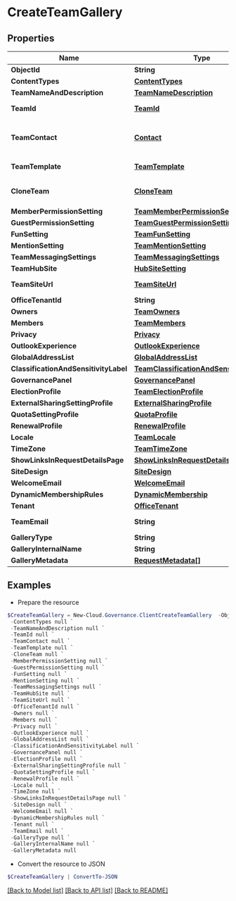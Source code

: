 # CreateTeamGallery
## Properties

Name | Type | Description | Notes
------------ | ------------- | ------------- | -------------
**ObjectId** | **String** |  | [optional] 
**ContentTypes** | [**ContentTypes**](ContentTypes.md) |  | [optional] 
**TeamNameAndDescription** | [**TeamNameDescription**](TeamNameDescription.md) |  | [optional] 
**TeamId** | [**TeamId**](TeamId.md) | Activity model for team id | [optional] 
**TeamContact** | [**Contact**](Contact.md) | Activity model for primary contact,secondary contact | [optional] 
**TeamTemplate** | [**TeamTemplate**](TeamTemplate.md) | Activity model for team template | [optional] 
**CloneTeam** | [**CloneTeam**](CloneTeam.md) | Request activity model for clone team settings | [optional] 
**MemberPermissionSetting** | [**TeamMemberPermissionSetting**](TeamMemberPermissionSetting.md) |  | [optional] 
**GuestPermissionSetting** | [**TeamGuestPermissionSetting**](TeamGuestPermissionSetting.md) |  | [optional] 
**FunSetting** | [**TeamFunSetting**](TeamFunSetting.md) |  | [optional] 
**MentionSetting** | [**TeamMentionSetting**](TeamMentionSetting.md) |  | [optional] 
**TeamMessagingSettings** | [**TeamMessagingSettings**](TeamMessagingSettings.md) |  | [optional] 
**TeamHubSite** | [**HubSiteSetting**](HubSiteSetting.md) |  | [optional] 
**TeamSiteUrl** | [**TeamSiteUrl**](TeamSiteUrl.md) | Activity model for team site url | [optional] 
**OfficeTenantId** | **String** |  | [optional] 
**Owners** | [**TeamOwners**](TeamOwners.md) |  | [optional] 
**Members** | [**TeamMembers**](TeamMembers.md) |  | [optional] 
**Privacy** | [**Privacy**](Privacy.md) |  | [optional] 
**OutlookExperience** | [**OutlookExperience**](OutlookExperience.md) |  | [optional] 
**GlobalAddressList** | [**GlobalAddressList**](GlobalAddressList.md) |  | [optional] 
**ClassificationAndSensitivityLabel** | [**TeamClassificationAndSensitivityLabel**](TeamClassificationAndSensitivityLabel.md) |  | [optional] 
**GovernancePanel** | [**GovernancePanel**](GovernancePanel.md) |  | [optional] 
**ElectionProfile** | [**TeamElectionProfile**](TeamElectionProfile.md) |  | [optional] 
**ExternalSharingSettingProfile** | [**ExternalSharingProfile**](ExternalSharingProfile.md) |  | [optional] 
**QuotaSettingProfile** | [**QuotaProfile**](QuotaProfile.md) |  | [optional] 
**RenewalProfile** | [**RenewalProfile**](RenewalProfile.md) |  | [optional] 
**Locale** | [**TeamLocale**](TeamLocale.md) |  | [optional] 
**TimeZone** | [**TeamTimeZone**](TeamTimeZone.md) |  | [optional] 
**ShowLinksInRequestDetailsPage** | [**ShowLinksInRequestDetailsPage**](ShowLinksInRequestDetailsPage.md) |  | [optional] 
**SiteDesign** | [**SiteDesign**](SiteDesign.md) |  | [optional] 
**WelcomeEmail** | [**WelcomeEmail**](WelcomeEmail.md) |  | [optional] 
**DynamicMembershipRules** | [**DynamicMembership**](DynamicMembership.md) |  | [optional] 
**Tenant** | [**OfficeTenant**](OfficeTenant.md) |  | [optional] 
**TeamEmail** | **String** |  | [optional] [readonly] 
**GalleryType** | **String** |  | [optional] 
**GalleryInternalName** | **String** |  | [optional] 
**GalleryMetadata** | [**RequestMetadata[]**](RequestMetadata.md) |  | [optional] 

## Examples

- Prepare the resource
```powershell
$CreateTeamGallery = New-Cloud.Governance.ClientCreateTeamGallery  -ObjectId null `
 -ContentTypes null `
 -TeamNameAndDescription null `
 -TeamId null `
 -TeamContact null `
 -TeamTemplate null `
 -CloneTeam null `
 -MemberPermissionSetting null `
 -GuestPermissionSetting null `
 -FunSetting null `
 -MentionSetting null `
 -TeamMessagingSettings null `
 -TeamHubSite null `
 -TeamSiteUrl null `
 -OfficeTenantId null `
 -Owners null `
 -Members null `
 -Privacy null `
 -OutlookExperience null `
 -GlobalAddressList null `
 -ClassificationAndSensitivityLabel null `
 -GovernancePanel null `
 -ElectionProfile null `
 -ExternalSharingSettingProfile null `
 -QuotaSettingProfile null `
 -RenewalProfile null `
 -Locale null `
 -TimeZone null `
 -ShowLinksInRequestDetailsPage null `
 -SiteDesign null `
 -WelcomeEmail null `
 -DynamicMembershipRules null `
 -Tenant null `
 -TeamEmail null `
 -GalleryType null `
 -GalleryInternalName null `
 -GalleryMetadata null
```

- Convert the resource to JSON
```powershell
$CreateTeamGallery | ConvertTo-JSON
```

[[Back to Model list]](../README.md#documentation-for-models) [[Back to API list]](../README.md#documentation-for-api-endpoints) [[Back to README]](../README.md)

